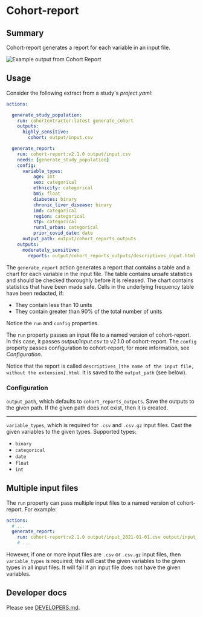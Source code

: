 # Cohort-report

## Summary

Cohort-report generates a report for each variable in an input file.

![Example output from Cohort Report](https://user-images.githubusercontent.com/477263/140117942-fbfde3fc-2ffc-41f9-b2d2-4128629cbb58.png)

## Usage

Consider the following extract from a study's *project.yaml*:

```yaml
actions:

  generate_study_population:
    run: cohortextractor:latest generate_cohort
    outputs:
      highly_sensitive:
        cohort: output/input.csv

  generate_report:
    run: cohort-report:v2.1.0 output/input.csv
    needs: [generate_study_population]
    config:
      variable_types:
          age: int
          sex: categorical
          ethnicity: categorical
          bmi: float
          diabetes: binary
          chronic_liver_disease: binary
          imd: categorical
          region: categorical
          stp: categorical
          rural_urban: categorical
          prior_covid_date: date
      output_path: output/cohort_reports_outputs
    outputs:
      moderately_sensitive:
        reports: output/cohort_reports_outputs/descriptives_input.html
```

The `generate_report` action generates a report that contains a table and a chart for each variable in the input file.
The table contains unsafe statistics and should be checked thoroughly before it is released.
The chart contains statistics that have been made safe.
Cells in the underlying frequency table have been redacted, if:
* They contain less than 10 units
* They contain greater than 90% of the total number of units

Notice the `run` and `config` properties.

The `run` property passes an input file to a named version of cohort-report.
In this case, it passes *output/input.csv* to v2.1.0 of cohort-report.
The `config` property passes configuration to cohort-report; for more information, see *Configuration*.

Notice that the report is called `descriptives_[the name of the input file, without the extension].html`.
It is saved to the `output_path` (see below).

### Configuration

`output_path`, which defaults to `cohort_reports_outputs`.
Save the outputs to the given path.
If the given path does not exist, then it is created.

---

`variable_types`, which is required for `.csv` and `.csv.gz` input files.
Cast the given variables to the given types.
Supported types:

* `binary`
* `categorical`
* `date`
* `float`
* `int`

## Multiple input files

The `run` property can pass multiple input files to a named version of cohort-report.
For example:

```yaml
actions:
  # ...
  generate_report:
    run: cohort-report:v2.1.0 output/input_2021-01-01.csv output/input_2021-02-01.csv
    # ...
```

However, if one or more input files are `.csv` or `.csv.gz` input files, then `variable_types` is required;
this will cast the given variables to the given types in all input files.
It will fail if an input file does not have the given variables.

## Developer docs

Please see [DEVELOPERS.md](DEVELOPERS.md).
